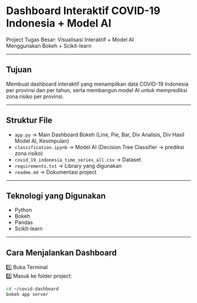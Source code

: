 # Dashboard Interaktif COVID-19 Indonesia + Model AI

Project Tugas Besar: Visualisasi Interaktif + Model AI  
Menggunakan Bokeh + Scikit-learn

---

## Tujuan

Membuat dashboard interaktif yang menampilkan data COVID-19 Indonesia per provinsi dan per tahun, serta membangun model AI untuk memprediksi zona risiko per provinsi.

---

## Struktur File

- `app.py` → Main Dashboard Bokeh (Line, Pie, Bar, Div Analisis, Div Hasil Model AI, Kesimpulan)
- `classification.ipynb` → Model AI (Decision Tree Classifier → prediksi zona risiko)
- `covid_19_indonesia_time_series_all.csv` → Dataset
- `requirements.txt` → Library yang digunakan
- `readme.md` → Dokumentasi project

---

## Teknologi yang Digunakan

- Python
- Bokeh
- Pandas
- Scikit-learn

---

## Cara Menjalankan Dashboard

1️⃣ Buka Terminal  
2️⃣ Masuk ke folder project:

```bash
cd ~/covid-dashboard
bokeh app server

